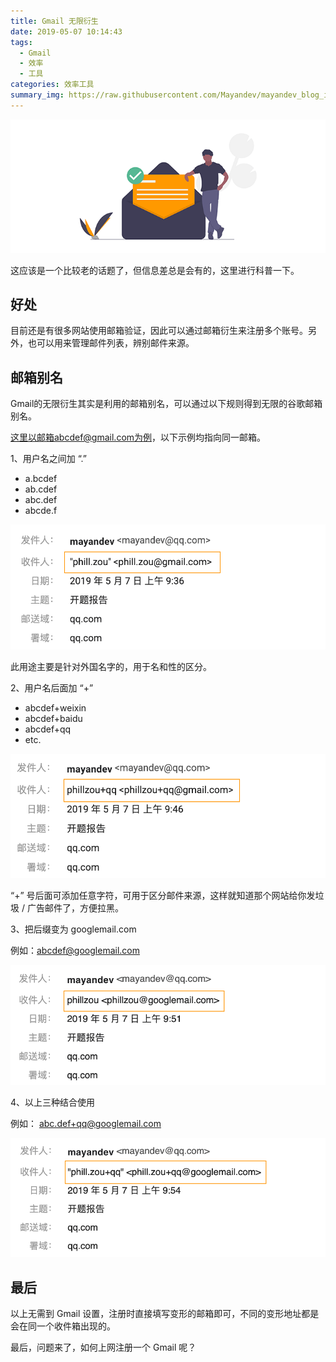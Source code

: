```yaml
---
title: Gmail 无限衍生
date: 2019-05-07 10:14:43
tags: 
  - Gmail
  - 效率
  - 工具
categories: 效率工具
summary_img: https://raw.githubusercontent.com/Mayandev/mayandev_blog_image/master/blog/gmail-inifinity-0.png
---
```



![](https://raw.githubusercontent.com/Mayandev/mayandev_blog_image/master/blog/gmail-inifinity-0.png)



这应该是一个比较老的话题了，但信息差总是会有的，这里进行科普一下。

##  好处

目前还是有很多网站使用邮箱验证，因此可以通过邮箱衍生来注册多个账号。另外，也可以用来管理邮件列表，辨别邮件来源。

## 邮箱别名

Gmail的无限衍生其实是利用的邮箱别名，可以通过以下规则得到无限的谷歌邮箱别名。

这里以邮箱abcdef@gmail.com为例，以下示例均指向同一邮箱。

1、用户名之间加 “.”

- a.bcdef
- ab.cdef
- abc.def
- abcde.f

![](https://raw.githubusercontent.com/Mayandev/mayandev_blog_image/master/blog/gmail-inifinity-1.png)

此用途主要是针对外国名字的，用于名和性的区分。

2、用户名后面加 “+”

- abcdef+weixin
- abcdef+baidu
- abcdef+qq
- etc.

![](https://raw.githubusercontent.com/Mayandev/mayandev_blog_image/master/blog/gmail-inifinity-2.png)

“+” 号后面可添加任意字符，可用于区分邮件来源，这样就知道那个网站给你发垃圾 / 广告邮件了，方便拉黑。

3、把后缀变为 googlemail.com

例如：abcdef@googlemail.com

![](https://raw.githubusercontent.com/Mayandev/mayandev_blog_image/master/blog/gmail-inifinity-3.png)

4、以上三种结合使用

例如： abc.def+qq@googlemail.com

![](https://raw.githubusercontent.com/Mayandev/mayandev_blog_image/master/blog/gmail-inifinity-4.png)

## 最后

以上无需到 Gmail 设置，注册时直接填写变形的邮箱即可，不同的变形地址都是会在同一个收件箱出现的。

最后，问题来了，如何上网注册一个 Gmail 呢？
